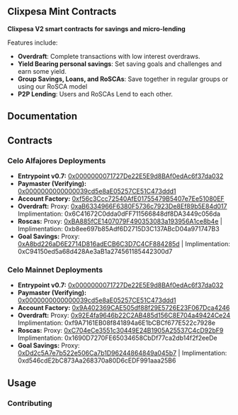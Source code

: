 ## Clixpesa Mint Contracts

**Clixpesa V2 smart contracts for savings and micro-lending**

Features include:

-   **Overdraft**: Complete transactions with low interest overdraws. 
-   **Yield Bearing personal savings**: Set saving goals and challenges and earn some yield.
-   **Group Savings, Loans, and RoSCAs**: Save together in regular groups or using our RoSCA model
-   **P2P Lending**: Users and RoSCAs Lend to each other. 

## Documentation

## Contracts
### Celo Alfajores Deployments
- **Entrypoint v0.7:** [0x0000000071727De22E5E9d8BAf0edAc6f37da032](https://alfajores.celoscan.io/address/0x0000000071727De22E5E9d8BAf0edAc6f37da032)
- **Paymaster (Verifying):** [0x0000000000000039cd5e8aE05257CE51C473ddd1](https://alfajores.celoscan.io/address/0x0000000000000039cd5e8aE05257CE51C473ddd1) 
- **Account Factory:** [0xf56c3Ccc72540AfE01755479B5407e7Ee51080EF](https://alfajores.celoscan.io/address/0xf56c3Ccc72540AfE01755479B5407e7Ee51080EF)
- **Overdraft:** 
  Proxy: [0xaB6334966F6380F5736c7923De8Ef89b5E84d017](https://alfajores.celoscan.io/address/0xaB6334966F6380F5736c7923De8Ef89b5E84d017) 
  Implimentation: 0x6C41672C0dda0dFF711566848df8DA3449c056da
- **Roscas:** 
  Proxy: [0xBA885fCE1407079F490353083a193956A1ce8b4e](https://alfajores.celoscan.io/address/0xBA885fCE1407079F490353083a193956A1ce8b4e) | 
  Implimentation: 0xb8ee697b85Adf6D2715D3C137ABcD04a971747B3
- **Goal Savings:**
  Proxy: [0xA8bd226aD6E2714D816adECB6C3D7C4CF884285d](https://alfajores.celoscan.io/address/0xA8bd226aD6E2714D816adECB6C3D7C4CF884285d) | 
  Implimentation: 0xC94150ed5a68d428Ae3aB1a274561185442300d7


### Celo Mainnet Deployments
- **Entrypoint v0.7:** [0x0000000071727De22E5E9d8BAf0edAc6f37da032](https://celoscan.io/address/0x0000000071727De22E5E9d8BAf0edAc6f37da032)
- **Paymaster (Verifying):** [0x0000000000000039cd5e8aE05257CE51C473ddd1](https://celoscan.io/address/0x0000000000000039cd5e8aE05257CE51C473ddd1) 
- **Account Factory:** [0x9A402369CAE505df88f29E5726E23F067Dca4246](https://celoscan.io/address/0x9A402369CAE505df88f29E5726E23F067Dca4246)
- **Overdraft:** 
  Proxy: [0x92E4fa9646b22C2AB485d156C8E704a49424Ce24](https://celoscan.io/address/0x92E4fa9646b22C2AB485d156C8E704a49424Ce24) 
  Implimentation: 0xf9A7161EB08f841894a6E1bCBCf677E522c7928e
- **Roscas:** 
  Proxy: [0xC704eCe3551c30449E24B1905A25537C4cD92bF9](https://celoscan.io/address/0xC704eCe3551c30449E24B1905A25537C4cD92bF9) 
  Implimentation: 0x1690D7270FE65034658CbDf77ca2db14f2f2eeDe
- **Goal Savings:**
  Proxy: [0xDd2c5A7e7b522e506Ca7b1D96244864849a045b7](https://celoscan.io/address/0xDd2c5A7e7b522e506Ca7b1D96244864849a045b7) | 
  Implimentation: 0xd546cdE2bC873Aa268370a80D6cEDF991aaa25B6


## Usage

### Contributing

